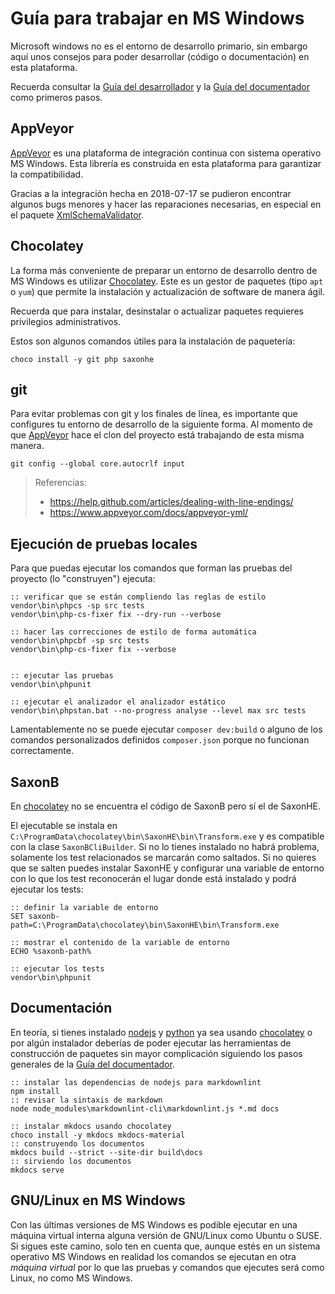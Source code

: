# Guía para trabajar en MS Windows

Microsoft windows no es el entorno de desarrollo primario, sin embargo aquí unos consejos
para poder desarrollar (código o documentación) en esta plataforma.

Recuerda consultar la [Guía del desarrollador](guia-desarrollador.md)
y la [Guía del documentador](guia-documentador.md) como primeros pasos.

## AppVeyor

[AppVeyor] es una plataforma de integración continua con sistema operativo MS Windows.
Esta librería es construida en esta plataforma para garantizar la compatibilidad.

Gracias a la integración hecha en 2018-07-17 se pudieron encontrar algunos bugs menores
y hacer las reparaciones necesarias, en especial en el paquete [XmlSchemaValidator].


## Chocolatey

La forma más conveniente de preparar un entorno de desarrollo dentro de MS Windows es
utilizar [Chocolatey]. Este es un gestor de paquetes (tipo `apt` o `yum`) que permite la
instalación y actualización de software de manera ágil.

Recuerda que para instalar, desinstalar o actualizar paquetes requieres privilegios administrativos.

Estos son algunos comandos útiles para la instalación de paquetería:

```shell
choco install -y git php saxonhe
```


## git

Para evitar problemas con git y los finales de línea, es importante que configures tu entorno
de desarrollo de la siguiente forma.
Al momento de que [AppVeyor] hace el clon del proyecto está trabajando de esta misma manera.

```shell
git config --global core.autocrlf input
```

> Referencias:
>
> * <https://help.github.com/articles/dealing-with-line-endings/>
> * <https://www.appveyor.com/docs/appveyor-yml/>


## Ejecución de pruebas locales

Para que puedas ejecutar los comandos que forman las pruebas del proyecto (lo "construyen") ejecuta:

```shell
:: verificar que se están compliendo las reglas de estilo
vendor\bin\phpcs -sp src tests
vendor\bin\php-cs-fixer fix --dry-run --verbose

:: hacer las correcciones de estilo de forma automática
vendor\bin\phpcbf -sp src tests
vendor\bin\php-cs-fixer fix --verbose


:: ejecutar las pruebas
vendor\bin\phpunit

:: ejecutar el analizador el analizador estático
vendor\bin\phpstan.bat --no-progress analyse --level max src tests
```

Lamentablemente no se puede ejecutar `composer dev:build` o alguno de los comandos personalizados
definidos `composer.json` porque no funcionan correctamente.


## SaxonB

En [chocolatey] no se encuentra el código de SaxonB pero sí el de SaxonHE.

El ejecutable se instala en `C:\ProgramData\chocolatey\bin\SaxonHE\bin\Transform.exe`
y es compatible con la clase `SaxonBCliBuilder`.
Si no lo tienes instalado no habrá problema, solamente los test relacionados se marcarán como saltados.
Si no quieres que se salten puedes instalar SaxonHE y configurar una variable de entorno con lo que
los test reconocerán el lugar donde está instalado y podrá ejecutar los tests:

```shell
:: definir la variable de entorno
SET saxonb-path=C:\ProgramData\chocolatey\bin\SaxonHE\bin\Transform.exe

:: mostrar el contenido de la variable de entorno
ECHO %saxonb-path%

:: ejecutar los tests
vendor\bin\phpunit
```


## Documentación

En teoría, si tienes instalado [nodejs] y [python] ya sea usando [chocolatey] o por algún instalador
deberías de poder ejecutar las herramientas de construcción de paquetes sin mayor complicación
siguiendo los pasos generales de la [Guía del documentador](guia-documentador.md).

```shell
:: instalar las dependencias de nodejs para markdownlint
npm install
:: revisar la sintaxis de markdown
node node_modules\markdownlint-cli\markdownlint.js *.md docs

:: instalar mkdocs usando chocolatey
choco install -y mkdocs mkdocs-material
:: construyendo los documentos
mkdocs build --strict --site-dir build\docs
:: sirviendo los documentos
mkdocs serve
```


## GNU/Linux en MS Windows

Con las últimas versiones de MS Windows es podible ejecutar en una máquina virtual interna
alguna versión de GNU/Linux como Ubuntu o SUSE. Si sigues este camino, solo ten en cuenta que,
aunque estés en un sistema operativo MS Windows en realidad los comandos se ejecutan en otra
*máquina virtual* por lo que las pruebas y comandos que ejecutes será como Linux, no como MS Windows.


[appveyor]: https://www.appveyor.com/
[chocolatey]: https://chocolatey.org/
[XmlSchemaValidator]: https://github.com/eclipxe13/XmlSchemaValidator
[nodejs]: https://nodejs.org/es/
[python]: https://www.python.org/
